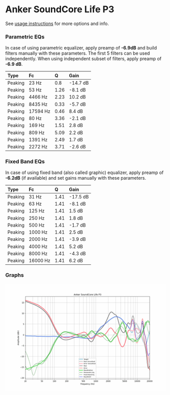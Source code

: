 # Anker SoundCore Life P3
See [usage instructions](https://github.com/jaakkopasanen/AutoEq#usage) for more options and info.

### Parametric EQs
In case of using parametric equalizer, apply preamp of **-6.9dB** and build filters manually
with these parameters. The first 5 filters can be used independently.
When using independent subset of filters, apply preamp of **-6.9 dB**.

| Type    | Fc       |    Q | Gain     |
|:--------|:---------|:-----|:---------|
| Peaking | 23 Hz    | 0.8  | -14.7 dB |
| Peaking | 53 Hz    | 1.26 | -8.1 dB  |
| Peaking | 4466 Hz  | 2.23 | 10.2 dB  |
| Peaking | 8435 Hz  | 0.33 | -5.7 dB  |
| Peaking | 17594 Hz | 0.46 | 8.4 dB   |
| Peaking | 80 Hz    | 3.36 | -2.1 dB  |
| Peaking | 169 Hz   | 1.51 | 2.8 dB   |
| Peaking | 809 Hz   | 5.09 | 2.2 dB   |
| Peaking | 1391 Hz  | 2.49 | 1.7 dB   |
| Peaking | 2272 Hz  | 3.71 | -2.6 dB  |

### Fixed Band EQs
In case of using fixed band (also called graphic) equalizer, apply preamp of **-6.2dB**
(if available) and set gains manually with these parameters.

| Type    | Fc       |    Q | Gain     |
|:--------|:---------|:-----|:---------|
| Peaking | 31 Hz    | 1.41 | -17.5 dB |
| Peaking | 63 Hz    | 1.41 | -8.1 dB  |
| Peaking | 125 Hz   | 1.41 | 1.5 dB   |
| Peaking | 250 Hz   | 1.41 | 1.8 dB   |
| Peaking | 500 Hz   | 1.41 | -1.7 dB  |
| Peaking | 1000 Hz  | 1.41 | 2.5 dB   |
| Peaking | 2000 Hz  | 1.41 | -3.9 dB  |
| Peaking | 4000 Hz  | 1.41 | 5.2 dB   |
| Peaking | 8000 Hz  | 1.41 | -4.3 dB  |
| Peaking | 16000 Hz | 1.41 | 6.2 dB   |

### Graphs
![](./Anker%20SoundCore%20Life%20P3.png)